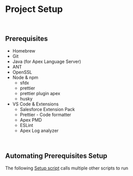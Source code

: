 # Project Setup

<br>

## Prerequisites

- Homebrew
- Git
- Java (for Apex Language Server)
- ANT
- OpenSSL
- Node & npm
  - sfdx
  - prettier
  - prettier plugin apex
  - husky
- VS Code & Extensions
  - Salesforce Extension Pack
  - Prettier - Code formatter
  - Apex PMD
  - ESLint
  - Apex Log analyzer

<br>

## Automating Prerequisites Setup

The following [Setup script](../scripts/bash/prereqSetup.sh) calls multiple other scripts to run 




